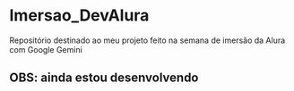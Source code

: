 # Imersao_DevAlura
Repositório destinado ao meu projeto feito na semana de imersão da Alura com Google Gemini

## OBS: ainda estou desenvolvendo
